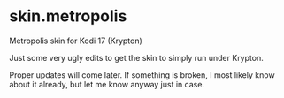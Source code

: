 # skin.metropolis
Metropolis skin for Kodi 17 (Krypton)

Just some very ugly edits to get the skin to simply run under Krypton.

Proper updates will come later.  If something is broken, I most likely know about it already, but let me know anyway just in case.
